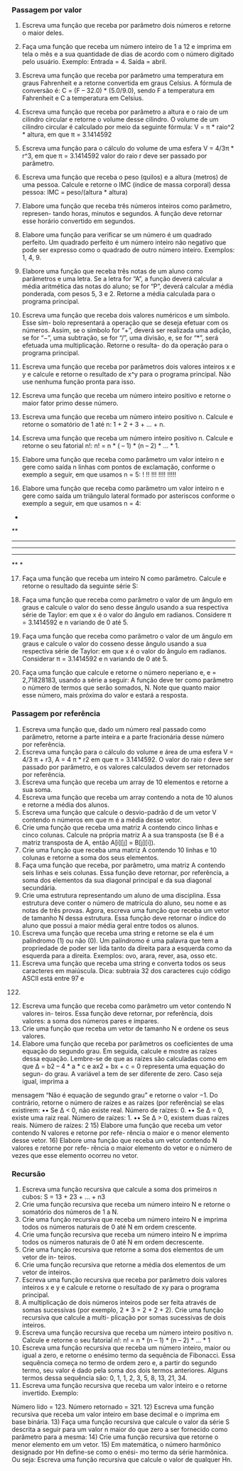 ### Passagem por valor
1) Escreva uma função que receba por parâmetro dois números e retorne o maior deles.

2) Faça uma função que receba um número inteiro de 1 a 12 e imprima em tela o mês e a sua quantidade de dias de acordo com o número digitado pelo  usuário.
Exemplo: Entrada = 4. Saída = abril.

3) Escreva uma função que receba por parâmetro uma temperatura em graus Fahrenheit
e a retorne convertida em graus Celsius. A fórmula de conversão é: C = (F – 32.0) *
(5.0/9.0), sendo F a temperatura em Fahrenheit e C a temperatura em Celsius.

4) Escreva uma função que receba por parâmetro a altura e o raio de um cilindro
circular e retorne o volume desse cilindro. O volume de um cilindro circular é
calculado por meio da seguinte fórmula:
V = π * raio^2 * altura, em que π = 3.1414592

5) Escreva uma função para o cálculo do volume de uma esfera
V = 4/3π * r^3,
em que π = 3.1414592 valor do raio r deve ser passado por parâmetro.

6) Escreva uma função que receba o peso (quilos) e a altura (metros) de uma pessoa.
Calcule e retorne o IMC (índice de massa corporal) dessa pessoa:
IMC = peso/(altura * altura)

7) Elabore uma função que receba três números inteiros como parâmetro, represen-
tando horas, minutos e segundos. A função deve retornar esse horário convertido
em segundos.

8) Elabore uma função para verificar se um número é um quadrado perfeito. Um
quadrado perfeito é um número inteiro não negativo que pode ser expresso como
o quadrado de outro número inteiro. Exemplos: 1, 4, 9.

9) Elabore uma função que receba três notas de um aluno como parâmetros e uma
letra. Se a letra for “A”, a função deverá calcular a média aritmética das notas do
aluno; se for “P”, deverá calcular a média ponderada, com pesos 5, 3 e 2. Retorne
a média calculada para o programa principal.

10) Escreva uma função que receba dois valores numéricos e um símbolo. Esse sím-
bolo representará a operação que se deseja efetuar com os números. Assim, se o
símbolo for “+”, deverá ser realizada uma adição, se for “−”, uma subtração, se for
“/”, uma divisão, e, se for “*”, será efetuada uma multiplicação. Retorne o resulta-
do da operação para o programa principal.

11) Escreva uma função que receba por parâmetros dois valores inteiros x e y e calcule
e retorne o resultado de x^y para o programa principal. Não use nenhuma função
pronta para isso.

12) Escreva uma função que receba um número inteiro positivo e retorne o maior
fator primo desse número.

13) Escreva uma função que receba um número inteiro positivo n. Calcule e retorne
o somatório de 1 até n: 1 + 2 + 3 + ... + n.

14) Escreva uma função que receba um número inteiro positivo n. Calcule e retorne
o seu fatorial n!: n! = n * ( – 1) * (n – 2) * ... * 1.

15) Elabore uma função que receba como parâmetro um valor inteiro n e gere como
saída n linhas com pontos de exclamação, conforme o exemplo a seguir, em que
usamos n = 5:
!
!!
!!!
!!!!
!!!!!
16) Elabore uma função que receba como parâmetro um valor inteiro n e gere como
saída um triângulo lateral formado por asteriscos conforme o exemplo a seguir,
em que usamos n = 4:
*
**
***
****
***
**
*

17) Faça uma função que receba um inteiro N como parâmetro. Calcule e retorne o
resultado da seguinte série S:


18) Faça uma função que receba como parâmetro o valor de um ângulo em graus e
calcule o valor do seno desse ângulo usando a sua respectiva série de Taylor:
em que x é o valor do ângulo em radianos. Considere π = 3.1414592 e n variando
de 0 até 5.

19) Faça uma função que receba como parâmetro o valor de um ângulo em graus e
calcule o valor do cosseno desse ângulo usando a sua respectiva série de Taylor:
em que x é o valor do ângulo em radianos. Considerar π = 3.1414592 e n variando
de 0 até 5.
20) Faça uma função que calcule e retorne o número neperiano e, e = 2,71828183,
usando a série a seguir:
A função deve ter como parâmetro o número de termos que serão somados, N. Note
que quanto maior esse número, mais próxima do valor e estará a resposta.

### Passagem por referência
1) Escreva uma função que, dado um número real passado como parâmetro, retorne
a parte inteira e a parte fracionária desse número por referência.
2) Escreva uma função para o cálculo do volume e área de uma esfera
V = 4/3 π + r3,
A = 4 π * r2
em que π = 3.1414592. O valor do raio r deve ser passado por parâmetro, e os
valores calculados devem ser retornados por referência.
3) Escreva uma função que receba um array de 10 elementos e retorne a sua soma.
4) Escreva uma função que receba um array contendo a nota de 10 alunos e retorne
a média dos alunos.
5) Escreva uma função que calcule o desvio-padrão d de um vetor V contendo n
números
em que m é a média desse vetor.
6) Crie uma função que receba uma matriz A contendo cinco linhas e cinco colunas.
Calcule na própria matriz A a sua transposta (se B é a matriz transposta de A,
então A[i][j] = B[j][i]).
7) Crie uma função que receba uma matriz A contendo 10 linhas e 10 colunas e
retorne a soma dos seus elementos.
8) Faça uma função que receba, por parâmetro, uma matriz A contendo seis linhas
e seis colunas. Essa função deve retornar, por referência, a soma dos elementos da
sua diagonal principal e da sua diagonal secundária.
9) Crie uma estrutura representando um aluno de uma disciplina. Essa estrutura
deve conter o número de matrícula do aluno, seu nome e as notas de três provas.
Agora, escreva uma função que receba um vetor de tamanho N dessa estrutura.
Essa função deve retornar o índice do aluno que possui a maior média geral entre
todos os alunos.
10) Escreva uma função que receba uma string e retorne se ela é um palíndromo (1)
ou não (0). Um palíndromo é uma palavra que tem a propriedade de poder ser
lida tanto da direita para a esquerda como da esquerda para a direita. Exemplos:
ovo, arara, rever, asa, osso etc.
11) Escreva uma função que receba uma string e converta todos os seus caracteres
em maiúscula. Dica: subtraia 32 dos caracteres cujo código ASCII está entre 97 e
122.
12) Escreva uma função que receba como parâmetro um vetor contendo N valores in-
teiros. Essa função deve retornar, por referência, dois valores: a soma dos números
pares e ímpares.
13) Crie uma função que receba um vetor de tamanho N e ordene os seus valores.
14) Elabore uma função que receba por parâmetros os coeficientes de uma equação do
segundo grau. Em seguida, calcule e mostre as raízes dessa equação. Lembre-se de
que as raízes são calculadas como
em que ∆ = b2 – 4 * a * c e ax2 + bx + c = 0 representa uma equação do segun-
do grau. A variável a tem de ser diferente de zero. Caso seja igual, imprima a

mensagem “Não é equação de segundo grau” e retorne o valor −1. Do contrário,
retorne o número de raízes e as raízes (por referência) se elas existirem:
•• Se ∆ < 0, não existe real. Número de raízes: 0.
•• Se ∆ = 0, existe uma raiz real. Número de raízes: 1.
•• Se ∆ > 0, existem duas raízes reais. Número de raízes: 2
15) Elabore uma função que receba um vetor contendo N valores e retorne por refe-
rência o maior e o menor elemento desse vetor.
16) Elabore uma função que receba um vetor contendo N valores e retorne por refe-
rência o maior elemento do vetor e o número de vezes que esse elemento ocorreu
no vetor.

### Recursão
1) Escreva uma função recursiva que calcule a soma dos primeiros n cubos:
S = 13 + 23 + ... + n3
2) Crie uma função recursiva que receba um número inteiro N e retorne o somatório
dos números de 1 a N.
3) Crie uma função recursiva que receba um número inteiro N e imprima todos os
números naturais de 0 até N em ordem crescente.
4) Crie uma função recursiva que receba um número inteiro N e imprima todos os
números naturais de 0 até N em ordem decrescente.
5) Crie uma função recursiva que retorne a soma dos elementos de um vetor de in-
teiros.
6) Crie uma função recursiva que retorne a média dos elementos de um vetor de
inteiros.
7) Escreva uma função recursiva que receba por parâmetro dois valores inteiros x e y
e calcule e retorne o resultado de xy para o programa principal.
8) A multiplicação de dois números inteiros pode ser feita através de somas sucessivas
(por exemplo, 2 * 3 = 2 + 2 + 2). Crie uma função recursiva que calcule a multi-
plicação por somas sucessivas de dois inteiros.
9) Escreva uma função recursiva que receba um número inteiro positivo n. Calcule e
retorne o seu fatorial n!:
n! = n * (n – 1) * (n – 2) * ... * 1
10) Escreva uma função recursiva que receba um número inteiro, maior ou igual a
zero, e retorne o enésimo termo da sequência de Fibonacci. Essa sequência começa
no termo de ordem zero e, a partir do segundo termo, seu valor é dado pela soma
dos dois termos anteriores. Alguns termos dessa sequência são: 0, 1, 1, 2, 3, 5, 8,
13, 21, 34.
11) Escreva uma função recursiva que receba um valor inteiro e o retorne invertido.
Exemplo:
		
Número lido = 123.
Número retornado = 321.
12) Escreva uma função recursiva que receba um valor inteiro em base decimal e o
imprima em base binária.
13) Faça uma função recursiva que calcule o valor da série S descrita a seguir para um
valor n maior do que zero a ser fornecido como parâmetro para a mesma:
14) Crie uma função recursiva que retorne o menor elemento em um vetor.
15) Em matemática, o número harmônico designado por Hn define-se como o enési-
mo termo da série harmônica. Ou seja:
Escreva uma função recursiva que calcule o valor de qualquer Hn.